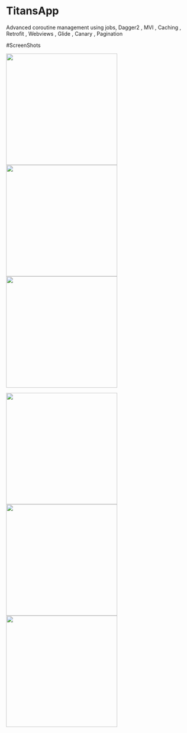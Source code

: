 # TitansApp
Advanced coroutine management using jobs, Dagger2 , MVI , Caching , Retrofit , Webviews , Glide , Canary , Pagination

#ScreenShots


<p float="center">
  <img src="demo/screenshot_4.jpg" width="300" />
    <img src="demo/screenshot_5.jpg" width="300" />
   <img src="demo/screenshot_6.jpg" width="300" />
</p>

<p float="left">
  <img src="demo/screenshot_1.jpg" width="300" />
    <img src="demo/screenshot_2.jpg" width="300" />
   <img src="demo/screenshot_3.jpg" width="300" />
</p>

